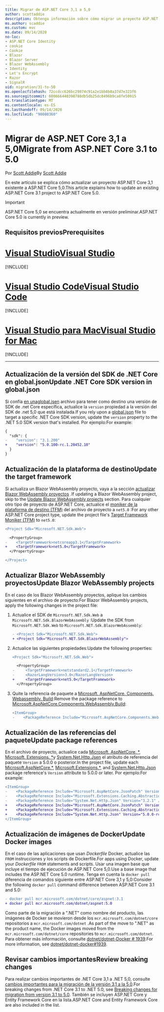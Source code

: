 ```yaml
---
title: Migrar de ASP.NET Core 3,1 a 5,0
author: scottaddie
description: Obtenga información sobre cómo migrar un proyecto ASP.NET Core 3,1 a ASP.NET Core 5,0.
ms.author: scaddie
ms.custom: mvc
ms.date: 09/14/2020
no-loc:
- ASP.NET Core Identity
- cookie
- Cookie
- Blazor
- Blazor Server
- Blazor WebAssembly
- Identity
- Let's Encrypt
- Razor
- SignalR
uid: migration/31-to-50
ms.openlocfilehash: 72ccdcc626bc29874c91a2e1bb8b8a37d7e323f6
ms.sourcegitcommit: 600666440398788db5db25dc0496b9ca8fe50915
ms.translationtype: MT
ms.contentlocale: es-ES
ms.lasthandoff: 09/14/2020
ms.locfileid: "90080360"
---
```

# <a name="migrate-from-aspnet-core-31-to-50"></a><span data-ttu-id="6bc83-103">Migrar de ASP.NET Core 3,1 a 5,0</span><span class="sxs-lookup"><span data-stu-id="6bc83-103">Migrate from ASP.NET Core 3.1 to 5.0</span></span>

<span data-ttu-id="6bc83-104">Por [Scott Addie](https://github.com/scottaddie)</span><span class="sxs-lookup"><span data-stu-id="6bc83-104">By [Scott Addie](https://github.com/scottaddie)</span></span>

<span data-ttu-id="6bc83-105">En este artículo se explica cómo actualizar un proyecto ASP.NET Core 3,1 existente a ASP.NET Core 5,0.</span><span class="sxs-lookup"><span data-stu-id="6bc83-105">This article explains how to update an existing ASP.NET Core 3.1 project to ASP.NET Core 5.0.</span></span>

> [!IMPORTANT]
> <span data-ttu-id="6bc83-106">ASP.NET Core 5,0 se encuentra actualmente en versión preliminar.</span><span class="sxs-lookup"><span data-stu-id="6bc83-106">ASP.NET Core 5.0 is currently in preview.</span></span>

## <a name="prerequisites"></a><span data-ttu-id="6bc83-107">Requisitos previos</span><span class="sxs-lookup"><span data-stu-id="6bc83-107">Prerequisites</span></span>

# <a name="visual-studio"></a>[<span data-ttu-id="6bc83-108">Visual Studio</span><span class="sxs-lookup"><span data-stu-id="6bc83-108">Visual Studio</span></span>](#tab/visual-studio)

[!INCLUDE[](~/includes/net-core-prereqs-vs-5.0.md)]

# <a name="visual-studio-code"></a>[<span data-ttu-id="6bc83-109">Visual Studio Code</span><span class="sxs-lookup"><span data-stu-id="6bc83-109">Visual Studio Code</span></span>](#tab/visual-studio-code)

[!INCLUDE[](~/includes/net-core-prereqs-vsc-5.0.md)]

# <a name="visual-studio-for-mac"></a>[<span data-ttu-id="6bc83-110">Visual Studio para Mac</span><span class="sxs-lookup"><span data-stu-id="6bc83-110">Visual Studio for Mac</span></span>](#tab/visual-studio-mac)

[!INCLUDE[](~/includes/net-core-prereqs-mac-5.0.md)]

---

## <a name="update-net-core-sdk-version-in-globaljson"></a><span data-ttu-id="6bc83-111">Actualización de la versión del SDK de .NET Core en global.json</span><span class="sxs-lookup"><span data-stu-id="6bc83-111">Update .NET Core SDK version in global.json</span></span>

<span data-ttu-id="6bc83-112">Si confía [ en unaglobal.jsen](/dotnet/core/tools/global-json) archivo para tener como destino una versión de SDK de .net Core específica, actualice la `version` propiedad a la versión del SDK de .net 5,0 que está instalada.</span><span class="sxs-lookup"><span data-stu-id="6bc83-112">If you rely upon a [global.json](/dotnet/core/tools/global-json) file to target a specific .NET Core SDK version, update the `version` property to the .NET 5.0 SDK version that's installed.</span></span> <span data-ttu-id="6bc83-113">Por ejemplo:</span><span class="sxs-lookup"><span data-stu-id="6bc83-113">For example:</span></span>

```diff
{
  "sdk": {
-    "version": "3.1.200"
+    "version": "5.0.100-rc.1.20452.10"
  }
}
```

## <a name="update-the-target-framework"></a><span data-ttu-id="6bc83-114">Actualización de la plataforma de destino</span><span class="sxs-lookup"><span data-stu-id="6bc83-114">Update the target framework</span></span>

<span data-ttu-id="6bc83-115">Si actualiza un Blazor WebAssembly proyecto, vaya a la sección [actualizar Blazor WebAssembly proyectos](#update-blazor-webassembly-projects) .</span><span class="sxs-lookup"><span data-stu-id="6bc83-115">If updating a Blazor WebAssembly project, skip to the [Update Blazor WebAssembly projects](#update-blazor-webassembly-projects) section.</span></span> <span data-ttu-id="6bc83-116">Para cualquier otro tipo de proyecto de ASP.NET Core, actualice el [moniker de la plataforma de destino (TFM)](/dotnet/standard/frameworks) del archivo de proyecto a `net5.0` :</span><span class="sxs-lookup"><span data-stu-id="6bc83-116">For any other ASP.NET Core project type, update the project file's [Target Framework Moniker (TFM)](/dotnet/standard/frameworks) to `net5.0`:</span></span>

```diff
<Project Sdk="Microsoft.NET.Sdk.Web">

  <PropertyGroup>
-    <TargetFramework>netcoreapp3.1</TargetFramework>
+    <TargetFramework>net5.0</TargetFramework>
  </PropertyGroup>

</Project>
```

## <a name="update-no-locblazor-webassembly-projects"></a><span data-ttu-id="6bc83-117">Actualizar Blazor WebAssembly proyectos</span><span class="sxs-lookup"><span data-stu-id="6bc83-117">Update Blazor WebAssembly projects</span></span>

<span data-ttu-id="6bc83-118">En el caso de los Blazor WebAssembly proyectos, aplique los cambios siguientes en el archivo de proyecto:</span><span class="sxs-lookup"><span data-stu-id="6bc83-118">For Blazor WebAssembly projects, apply the following changes in the project file:</span></span>

1. <span data-ttu-id="6bc83-119">Actualice el SDK de `Microsoft.NET.Sdk.Web` a `Microsoft.NET.Sdk.BlazorWebAssembly` :</span><span class="sxs-lookup"><span data-stu-id="6bc83-119">Update the SDK from `Microsoft.NET.Sdk.Web` to `Microsoft.NET.Sdk.BlazorWebAssembly`:</span></span>

    ```diff
    - <Project Sdk="Microsoft.NET.Sdk.Web">
    + <Project Sdk="Microsoft.NET.Sdk.BlazorWebAssembly">
    ```

1. <span data-ttu-id="6bc83-120">Actualice las siguientes propiedades:</span><span class="sxs-lookup"><span data-stu-id="6bc83-120">Update the following properties:</span></span>

    ```diff
    <Project Sdk="Microsoft.NET.Sdk.Web">
    
      <PropertyGroup>
    -     <TargetFramework>netstandard2.1</TargetFramework>
    -     <RazorLangVersion>3.0</RazorLangVersion>
    +     <TargetFramework>net5.0</TargetFramework>
      </PropertyGroup>
    ```

1. <span data-ttu-id="6bc83-121">Quite la referencia de paquete a [Microsoft. AspNetCore. Components. Webassembly. Build](https://www.nuget.org/packages/Microsoft.AspNetCore.Components.WebAssembly.Build):</span><span class="sxs-lookup"><span data-stu-id="6bc83-121">Remove the package reference to [Microsoft.AspNetCore.Components.WebAssembly.Build](https://www.nuget.org/packages/Microsoft.AspNetCore.Components.WebAssembly.Build):</span></span>

    ```diff
    <ItemGroup>
    -    <PackageReference Include="Microsoft.AspNetCore.Components.WebAssembly.Build" Version="3.2.1" PrivateAssets="all" />
    ```

## <a name="update-package-references"></a><span data-ttu-id="6bc83-122">Actualización de las referencias del paquete</span><span class="sxs-lookup"><span data-stu-id="6bc83-122">Update package references</span></span>

<span data-ttu-id="6bc83-123">En el archivo de proyecto, actualice cada [Microsoft. AspNetCore. \*](https://www.nuget.org/packages?q=Microsoft.AspNetCore.*), [Microsoft. Extensions. \*](https://www.nuget.org/packages?q=Microsoft.Extensions.*)y [System.Net.Http.Jsen](https://www.nuget.org/packages/System.Net.Http.Json) el atributo de referencia del paquete `Version` a 5.0.0 o posterior.</span><span class="sxs-lookup"><span data-stu-id="6bc83-123">In the project file, update each [Microsoft.AspNetCore.\*](https://www.nuget.org/packages?q=Microsoft.AspNetCore.*), [Microsoft.Extensions.\*](https://www.nuget.org/packages?q=Microsoft.Extensions.*), and [System.Net.Http.Json](https://www.nuget.org/packages/System.Net.Http.Json) package reference's `Version` attribute to 5.0.0 or later.</span></span> <span data-ttu-id="6bc83-124">Por ejemplo:</span><span class="sxs-lookup"><span data-stu-id="6bc83-124">For example:</span></span>

```diff
<ItemGroup>
-    <PackageReference Include="Microsoft.AspNetCore.JsonPatch" Version="3.1.6" />
-    <PackageReference Include="Microsoft.Extensions.Caching.Abstractions" Version="3.1.6" />
-    <PackageReference Include="System.Net.Http.Json" Version="3.2.1" />
+    <PackageReference Include="Microsoft.AspNetCore.JsonPatch" Version="5.0.0-rc.1.*" />
+    <PackageReference Include="Microsoft.Extensions.Caching.Abstractions" Version="5.0.0-rc.1.*" />
+    <PackageReference Include="System.Net.Http.Json" Version="5.0.0-rc.1.*" />
</ItemGroup>
```

## <a name="update-docker-images"></a><span data-ttu-id="6bc83-125">Actualización de imágenes de Docker</span><span class="sxs-lookup"><span data-stu-id="6bc83-125">Update Docker images</span></span>

<span data-ttu-id="6bc83-126">En el caso de las aplicaciones que usan *Dockerfile* Docker, actualice las `FROM` instrucciones y los scripts de Dockerfile.</span><span class="sxs-lookup"><span data-stu-id="6bc83-126">For apps using Docker, update your *Dockerfile* `FROM` statements and scripts.</span></span> <span data-ttu-id="6bc83-127">Usar una imagen base que incluye el tiempo de ejecución de ASP.NET Core 5,0.</span><span class="sxs-lookup"><span data-stu-id="6bc83-127">Use a base image that includes the ASP.NET Core 5.0 runtime.</span></span> <span data-ttu-id="6bc83-128">Tenga en cuenta la `docker pull` diferencia de comandos siguiente entre ASP.NET Core 3,1 y 5,0:</span><span class="sxs-lookup"><span data-stu-id="6bc83-128">Consider the following `docker pull` command difference between ASP.NET Core 3.1 and 5.0:</span></span>

```diff
- docker pull mcr.microsoft.com/dotnet/core/aspnet:3.1
+ docker pull mcr.microsoft.com/dotnet/aspnet:5.0
```

<span data-ttu-id="6bc83-129">Como parte de la migración a ".NET" como nombre del producto, las imágenes de Docker se movieron desde los `mcr.microsoft.com/dotnet/core` repositorios a `mcr.microsoft.com/dotnet` .</span><span class="sxs-lookup"><span data-stu-id="6bc83-129">As part of the move to ".NET" as the product name, the Docker images moved from the `mcr.microsoft.com/dotnet/core` repositories to `mcr.microsoft.com/dotnet`.</span></span> <span data-ttu-id="6bc83-130">Para obtener más información, consulte [dotnet/dotnet-Docker # 1939](https://github.com/dotnet/dotnet-docker/issues/1939).</span><span class="sxs-lookup"><span data-stu-id="6bc83-130">For more information, see [dotnet/dotnet-docker#1939](https://github.com/dotnet/dotnet-docker/issues/1939).</span></span>

## <a name="review-breaking-changes"></a><span data-ttu-id="6bc83-131">Revisar cambios importantes</span><span class="sxs-lookup"><span data-stu-id="6bc83-131">Review breaking changes</span></span>

<span data-ttu-id="6bc83-132">Para realizar cambios importantes de .NET Core 3,1 a .NET 5,0, consulte [cambios importantes para la migración de la versión 3,1 a la 5,0](/dotnet/core/compatibility/3.1-5.0).</span><span class="sxs-lookup"><span data-stu-id="6bc83-132">For breaking changes from .NET Core 3.1 to .NET 5.0, see [Breaking changes for migration from version 3.1 to 5.0](/dotnet/core/compatibility/3.1-5.0).</span></span> <span data-ttu-id="6bc83-133">También se incluyen ASP.NET Core y Entity Framework Core en la lista.</span><span class="sxs-lookup"><span data-stu-id="6bc83-133">ASP.NET Core and Entity Framework Core are also included in the list.</span></span>
